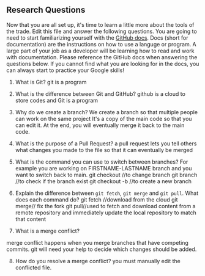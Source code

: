 ## Research Questions 

Now that you are all set up, it's time to learn a little more about the tools of the trade. Edit this file and answer the following questions. You are going to need to start familiarizing yourself with the [GitHub docs](https://docs.github.com/en). Docs (short for documentation) are the instructions on how to use a languge or program. A large part of your job as a developer will be learning how to read and work with documentation. Please reference the GitHub docs when answering the questions below. If you cannot find what you are looking for in the docs, you can always start to practice your Google skills!

1. What is Git?
git is a program

2. What is the difference between Git and GitHub?
github is a cloud to store codes and Git is a program

3. Why do we create a branch?
We create a branch so that multiple people can work on the same project 
It's a copy of the main code so that you can edit it.
At the end, you will eventually merge it back to the main code.
 
4. What is the purpose of a Pull Request?
a pull request lets you tell others what changes you made to the file so that it can eventually be merged


5. What is the command you can use to switch between branches? For example you are working on FIRSTNAME-LASTNAME branch and you want to switch back to main.
git checkout <branch> //to change branch 
git branch //to check if the branch exist
git checkout -b <branchname> //to create a new branch

6. Explain the difference between `git fetch`, `git merge` and `git pull`. What does each command do?
git fetch //download from the cloud 
git merge// fix the fork
git pull//used to fetch and download content from a remote repository and immediately update the local repository to match that content

7. What is a merge conflict?

merge conflict happens when you merge branches that have competing commits. 
git will need your help to decide which changes should be added.

8. How do you resolve a merge conflict?
you must manually edit the conflicted file.
